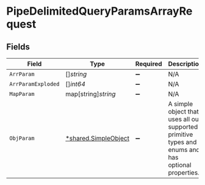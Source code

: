 # PipeDelimitedQueryParamsArrayRequest


## Fields

| Field                                                                                              | Type                                                                                               | Required                                                                                           | Description                                                                                        |
| -------------------------------------------------------------------------------------------------- | -------------------------------------------------------------------------------------------------- | -------------------------------------------------------------------------------------------------- | -------------------------------------------------------------------------------------------------- |
| `ArrParam`                                                                                         | []*string*                                                                                         | :heavy_minus_sign:                                                                                 | N/A                                                                                                |
| `ArrParamExploded`                                                                                 | []*int64*                                                                                          | :heavy_minus_sign:                                                                                 | N/A                                                                                                |
| `MapParam`                                                                                         | map[string]*string*                                                                                | :heavy_minus_sign:                                                                                 | N/A                                                                                                |
| `ObjParam`                                                                                         | [*shared.SimpleObject](../../models/shared/simpleobject.md)                                        | :heavy_minus_sign:                                                                                 | A simple object that uses all our supported primitive types and enums and has optional properties. |